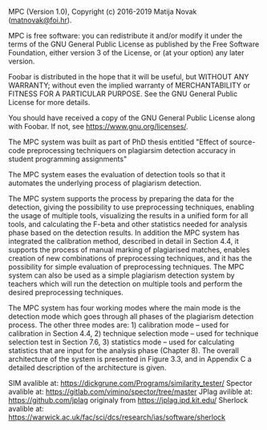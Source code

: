 MPC (Version 1.0), Copyright (c) 2016-2019 Matija Novak (matnovak@foi.hr).

MPC is free software: you can redistribute it and/or modify
it under the terms of the GNU General Public License as published by
the Free Software Foundation, either version 3 of the License, or
(at your option) any later version.

Foobar is distributed in the hope that it will be useful,
but WITHOUT ANY WARRANTY; without even the implied warranty of
MERCHANTABILITY or FITNESS FOR A PARTICULAR PURPOSE.  See the
GNU General Public License for more details.

You should have received a copy of the GNU General Public License
along with Foobar.  If not, see <https://www.gnu.org/licenses/>.

The MPC system was built as part of PhD thesis entitled 
"Effect of source-code preprocessing techniquers on plagiarsim detection accuracy in 
student programming assignments"
                                                       

The MPC system eases the evaluation of detection tools so that it automates the underlying process of
plagiarism detection.

The MPC system supports the process by preparing the data for the detection, giving the possibility to use 
preprocessing techniques, enabling the usage of multiple tools, visualizing the
results in a unified form for all tools, and calculating the F-beta and other statistics needed for 
analysis phase based on the detection results. In addition the MPC system has integrated the
calibration method, described in detail in Section 4.4, it supports the process of manual marking of 
plagiarised matches, enables creation of new combinations of preprocessing techniques, and
it has the possibility for simple evaluation of preprocessing techniques. The MPC system can also be 
used as a simple plagiarism detection system by teachers which will run the detection
on multiple tools and perform the desired preprocessing techniques.

The MPC system has four working modes where the main mode is the detection mode which goes through all 
phases of the plagiarism detection process. The other three modes are: 1) calibration mode – used for 
calibration in Section 4.4, 2) technique selection mode – used for technique selection test in Section 7.6, 3) 
statistics mode – used for calculating statistics that are
input for the analysis phase (Chapter 8). The overall architecture of the system is presented in Figure 3.3, 
and in Appendix C a detailed description of the architecture is given.

SIM avalible at: https://dickgrune.com/Programs/similarity_tester/
Spector avalible at: https://gitlab.com/vimino/spector/tree/master
JPlag avilible at: https://github.com/jplag originaly from https://jplag.ipd.kit.edu/
Sherlock avalible at: https://warwick.ac.uk/fac/sci/dcs/research/ias/software/sherlock